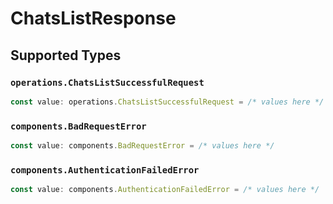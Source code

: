 # ChatsListResponse


## Supported Types

### `operations.ChatsListSuccessfulRequest`

```typescript
const value: operations.ChatsListSuccessfulRequest = /* values here */
```

### `components.BadRequestError`

```typescript
const value: components.BadRequestError = /* values here */
```

### `components.AuthenticationFailedError`

```typescript
const value: components.AuthenticationFailedError = /* values here */
```

